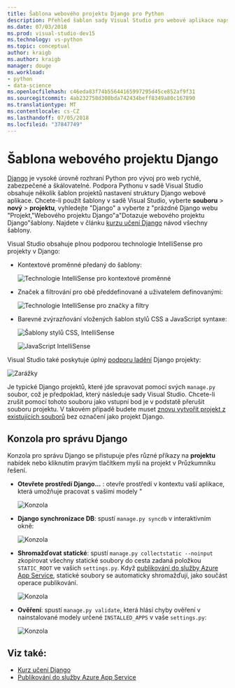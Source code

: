 ```yaml
---
title: Šablona webového projektu Django pro Python
description: Přehled šablon sady Visual Studio pro webové aplikace napsané v Pythonu pomocí rozhraní Django.
ms.date: 07/03/2018
ms.prod: visual-studio-dev15
ms.technology: vs-python
ms.topic: conceptual
author: kraigb
ms.author: kraigb
manager: douge
ms.workload:
- python
- data-science
ms.openlocfilehash: c46eda83f74b55644165997295d45ce852af9f31
ms.sourcegitcommit: 4ab232758d308bda742434beff8349a80c167890
ms.translationtype: MT
ms.contentlocale: cs-CZ
ms.lasthandoff: 07/05/2018
ms.locfileid: "37847749"
---
```

# <a name="django-web-project-template"></a>Šablona webového projektu Django

[Django](https://www.djangoproject.com/) je vysoké úrovně rozhraní Python pro vývoj pro web rychlé, zabezpečené a škálovatelné. Podpora Pythonu v sadě Visual Studio obsahuje několik šablon projektů nastavení struktury Django webové aplikace. Chcete-li použít šablony v sadě Visual Studio, vyberte **souboru** > **nový** > **projektu**, vyhledejte "Django" a vyberte z "prázdné Django webu "Projekt,"Webového projektu Django"a"Dotazuje webového projektu Django"šablony. Najdete v článku [kurzu učení Django](learn-django-in-visual-studio-step-01-project-and-solution.md) návod všechny šablony.

Visual Studio obsahuje plnou podporou technologie IntelliSense pro projekty v Django:

- Kontextové proměnné předaný do šablony:

    ![Technologie IntelliSense pro kontextové proměnné](media/template-django-intellisense.png)

- Značek a filtrování pro obě předdefinované a uživatelem definovanými:

    ![Technologie IntelliSense pro značky a filtry](media/template-django-intellisense-filter.png)

- Barevné zvýrazňování vložených šablon stylů CSS a JavaScript syntaxe:

    ![Šablony stylů CSS, IntelliSense](media/template-django-intellisense-css.png)

    ![JavaScript IntelliSense](media/template-django-intellisense-js.png)

Visual Studio také poskytuje úplný [podporu ladění](debugging-python-in-visual-studio.md) Django projekty: 

![Zarážky](media/template-django-debugging.png)

Je typické Django projektů, které jde spravovat pomocí svých `manage.py` soubor, což je předpoklad, který následuje sady Visual Studio. Chcete-li zrušit pomocí tohoto souboru jako vstupní bod je v podstatě přerušit souboru projektu. V takovém případě budete muset [znovu vytvořit projekt z existujících souborů](managing-python-projects-in-visual-studio.md#creating-a-project-from-existing-files) bez označení jako projekt Django.

## <a name="django-management-console"></a>Konzola pro správu Django

Konzola pro správu Django se přistupuje přes různé příkazy na **projektu** nabídek nebo kliknutím pravým tlačítkem myši na projekt v Průzkumníku řešení.

- **Otevřete prostředí Django...** : otevře prostředí v kontextu vaší aplikace, která umožňuje pracovat s vašimi modely "

    ![Konzola](media/template-django-console-shell.png)

- **Django synchronizace DB**: spustí `manage.py syncdb` v interaktivním okně:

    ![Konzola](media/template-django-console-sync-db.png)

- **Shromažďovat statické**: spustí `manage.py collectstatic --noinput` zkopírovat všechny statické soubory do cesta zadaná položkou `STATIC_ROOT` ve vašich `settings.py`. Když [publikování do služby Azure App Service](publishing-python-web-applications-to-azure-from-visual-studio.md), statické soubory se automaticky shromažďují, jako součást operace publikování.

    ![Konzola](media/template-django-console-collect-static.png)

- **Ověření**: spustí `manage.py validate`, která hlásí chyby ověření v nainstalované modely určené `INSTALLED_APPS` v vaše `settings.py`:

    ![Konzola](media/template-django-console-validate.png)

## <a name="see-also"></a>Viz také:

- [Kurz učení Django](learn-django-in-visual-studio-step-01-project-and-solution.md)
- [Publikování do služby Azure App Service](publishing-python-web-applications-to-azure-from-visual-studio.md)